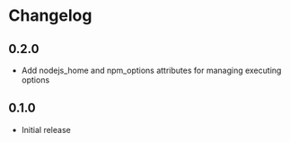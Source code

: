 # Changelog

## 0.2.0 

- Add nodejs_home and npm_options attributes for managing executing options

## 0.1.0 

- Initial release
